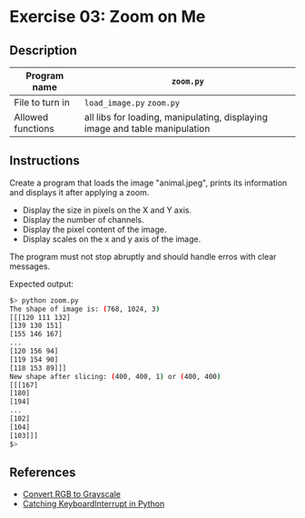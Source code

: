 # Exercise 03: Zoom on Me

## Description

| Program name | `zoom.py` |
| ------------ | --------- |
File to turn in | `load_image.py` `zoom.py` |
| Allowed functions | all libs for loading, manipulating, displaying image and table manipulation |

## Instructions

Create a program that loads the image "animal.jpeg", prints its information and displays it after applying a zoom.

- Display the size in pixels on the X and Y axis.
- Display the number of channels.
- Display the pixel content of the image.
- Display scales on the x and y axis of the image.

The program must not stop abruptly and should handle erros with clear messages.

Expected output:

```bash
$> python zoom.py
The shape of image is: (768, 1024, 3)
[[[120 111 132]
[139 130 151]
[155 146 167]
...
[120 156 94]
[119 154 90]
[118 153 89]]]
New shape after slicing: (400, 400, 1) or (400, 400)
[[[167]
[180]
[194]
...
[102]
[104]
[103]]]
$>
```

## References

- [Convert RGB to Grayscale](https://www.askpython.com/python-modules/matplotlib/convert-rgb-to-grayscale)
- [Catching KeyboardInterrupt in Python](https://stackoverflow.com/questions/21120947/catching-keyboardinterrupt-in-python-during-program-shutdown)